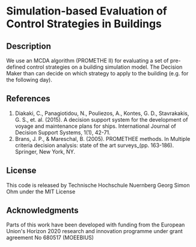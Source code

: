 # Simulation-based Evaluation of Control Strategies in Buildings

## Description
We use an MCDA algorithm (PROMETHE II) for evaluating a set of pre-defined control strategies on a building simulation model. The Decision Maker than can decide on which strategy to apply to the building (e.g. for the following day).


## References

 1. Diakaki, C., Panagiotidou, N., Pouliezos, A., Kontes, G. D., Stavrakakis, G. S., et. al. (2015). A decision support system for the development of voyage and maintenance plans for ships. International Journal of Decision Support Systems, 1(1), 42-71.
 2. Brans, J. P., & Mareschal, B. (2005). PROMETHEE methods. In Multiple criteria decision analysis: state of the art surveys_(pp. 163-186). Springer, New York, NY.

## License

This code is released by Technische Hochschule Nuernberg Georg Simon Ohm under the MIT License


## Acknowledgments

Parts of this work have been developed with funding from the European Union's Horizon 2020 
research and innovation programme under grant agreement No 680517 (MOEEBIUS)
